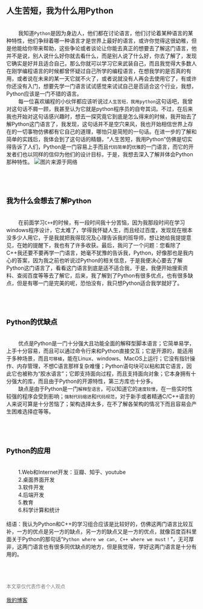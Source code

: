 ## 人生苦短，我为什么用Python

<br>&nbsp;&nbsp;&nbsp;&nbsp;&nbsp;&nbsp;&nbsp;&nbsp;我知道`Python`是因为身边人，他们都在讨论语言，他们讨论着某种语言的某种特性，他们争辩着哪一种语言才是世界上最好的语言，或许你觉得这很幼稚，但是他能给你带来帮助，这些争论或者谈论让你能去真正的想要去了解这门语言，他并不是说，别人说什么好你就去看什么，而是别人说了什么好，你去了解了，发现它确实是好并且适合自己，那么你就可以学习它来武装自己，而且我觉得大多数人在刚学编程语言的时候都曾怀疑过自己所学的编程语言，在想我学的是否真的有用，或者说在未来的某一天它就不火了，或者说就没有人再会去使用它了，有或许你还没有入门，想要先学一门语言试试感觉来试试自己是否适合这个行业，我想，Python应该是一门不错的语言。
<br>&nbsp;&nbsp;&nbsp;&nbsp;&nbsp;&nbsp;&nbsp;&nbsp;每一位喜欢编程的小伙伴都应该听说过`人生苦短，我用python`这句话吧，我曾对这句话不屑一顾，我甚至认为它就是python程序员的自夸其词。不过，在后来我也开始对这句话感兴趣时，想去一探究竟它到底是怎么得来的时候，我开始去了解Python这门语言了，我发现，这句话并不是空穴来风，我也开始相信世界上存在的一切事物仿佛都有它自己的道理，哪怕只是简短的一句话。在进一步的了解和简单的实践后，我体会到了这句话的精髓，“人生苦短，我用Python”仿佛是切实得告诉了人们，Python是一门容易上手而且`代码简单`的`优雅`的一门语言，而它的开发者们也以同样的信仰为他们的设计目标，于是，我想去深入了解并体会Python那种特性。
![](https://timgsa.baidu.com/timgimage&quality=80&size=b9999_10000&sec=1564984276756&di=16b00fd68341ceaf195876e2fa70d75c&imgtype=0&src=http%3A%2F%2Fmelbournemakerspace.org%2Fblog%2Fwp-content%2Fuploads%2F2015%2F04%2FPython.png "图片来源于网络") 

<br><br><font color=black size = 4>我为什么会想去了解Python</font>
------
<br>&nbsp;&nbsp;&nbsp;&nbsp;&nbsp;&nbsp;&nbsp;&nbsp;在前面学习`C++`的时候，有一段时间我十分苦恼，因为我那段时间在学习windows程序设计，它太难了，学得我怀疑人生，而且经过百度，发现现在根本没多少人用它，于是我就把我得现况及心理告诉我的班导师，想让她给我提提意见，在她的提醒下，我也有了许多收获。最后，我问了一个问题：您看除了C++我还要不要再学一门语言，她毫不犹豫的告诉我，Python，好像那也是我内心的答案，因为我之前也听说过Python的相关信息，于是我便决心要去了解Python这门语言了，看看这门语言到底是适不适合我，于是，我便开始搜索资料、查阅百度等等去了解它，后来，我了解到了Python有很多优点，也有很多缺点，但是有哪一门是完美的呢，恐怕没有，我只想Python适合我学就好了。

<br><br><font color=black size = 4>Python的优缺点</font>
------
<br>&nbsp;&nbsp;&nbsp;&nbsp;&nbsp;&nbsp;&nbsp;&nbsp;优点是Python是一门十分强大且功能全面的解释型脚本语言；它简单易学，上手十分容易，而且可以通过命令行来和Python直接交互；它是开源的，能适用于多种场景，而且`可移植`，能在Linux、windows、MacOS上运行；它没有指针操作、内存管理，不想C语言那样复杂难懂；Python语句块可以粘和其它语言，因此它也被称为“胶水语言”；它即支持面向过程，而且支持面向对象；它本身拥有十分强大的库，而且由于Python的开源特性，第三方库也十分多。
<br>&nbsp;&nbsp;&nbsp;&nbsp;&nbsp;&nbsp;&nbsp;&nbsp;缺点是由于Python是一门`解释型语言`，可以知道它的`速度较慢`，在一些实时性较强的程序会受到影响；`强制代码缩进`和`代码规范`，对于新手或者精通C/C++语言的人来说可算是十分苦恼了；架构选择太多，在不了解各架构的情况下而且容易会产生困难选择症等等。

<br><br><font color=black size = 4>Python的应用</font>
------
<br>&nbsp;&nbsp;&nbsp;&nbsp;&nbsp;&nbsp;&nbsp;&nbsp;1.Web和Internet开发：豆瓣、知乎、youtube
<br>&nbsp;&nbsp;&nbsp;&nbsp;&nbsp;&nbsp;&nbsp;&nbsp;2.桌面界面开发
<br>&nbsp;&nbsp;&nbsp;&nbsp;&nbsp;&nbsp;&nbsp;&nbsp;3.软件开发
<br>&nbsp;&nbsp;&nbsp;&nbsp;&nbsp;&nbsp;&nbsp;&nbsp;4.后端开发
<br>&nbsp;&nbsp;&nbsp;&nbsp;&nbsp;&nbsp;&nbsp;&nbsp;5.教育
<br>&nbsp;&nbsp;&nbsp;&nbsp;&nbsp;&nbsp;&nbsp;&nbsp;6.科学计算和统计
<br><br>结语：我认为Python和C++的学习组合应该是比较好的，仿佛这两门语言比较互补，一方的优点是另一方的缺点，另一方的缺点又是一方的优点，就像百度百科里面关于Python的那句话“`Python where we can, C++ where we must！`”，无可厚非，这两门语言也有很多同优缺点的地方，但是我觉得，学好这两门语言是十分有用的。

<br><br><br>
<font color = gray size = 2>本文章仅代表作者个人观点</font>
<br><br>[我的博客](http://oubc.github.io "无尽光芒")
